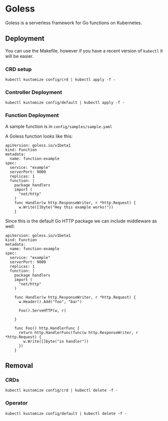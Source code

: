 # Goless

Goless is a serverless framework for Go functions on Kubernetes.

## Deployment

You can use the Makefile, however if you have a recent version of `kubectl` it will be easier.

### CRD setup

`kubectl kustomize config/crd | kubectl apply -f -`

### Controller Deployment

`kubectl kustomize config/default | kubectl apply -f -`

### Function Deployment

A sample function is in `config/samples/sample.yaml`


A Goless function looks like this:

```
apiVersion: goless.io/v1beta1
kind: Function
metadata:
  name: function-example
spec:
  service: "example"
  serverPort: 9000
  replicas: 1
  function: |
    package handlers
    import (
      "net/http"
    )
    func Handler(w http.ResponseWriter, r *http.Request) {
      w.Write([]byte("Hey this example works!"))
    }
```

Since this is the default Go HTTP package we can include middleware as well:

```
apiVersion: goless.io/v1beta1
kind: Function
metadata:
  name: function-example
spec:
  service: "example"
  serverPort: 9000
  replicas: 1
  function: |
    package handlers
    import (
      "net/http"
    )

    func Handler(w http.ResponseWriter, r *http.Request) {
      w.Header().Add("foo", "bar")

      Foo().ServeHTTP(w, r)

    }

    func Foo() http.HandlerFunc {
      return http.HandlerFunc(func(w http.ResponseWriter, r *http.Request) {
        w.Write([]byte("in handler"))
      })
    }
```

## Removal

### CRDs

`kubectl kustomize config/crd | kubectl delete -f -`

### Operator

`kubectl kustomize config/default | kubectl delete -f -`
